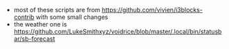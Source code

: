 - most of these scripts are from https://github.com/vivien/i3blocks-contrib with some small changes
- the weather one is https://github.com/LukeSmithxyz/voidrice/blob/master/.local/bin/statusbar/sb-forecast
